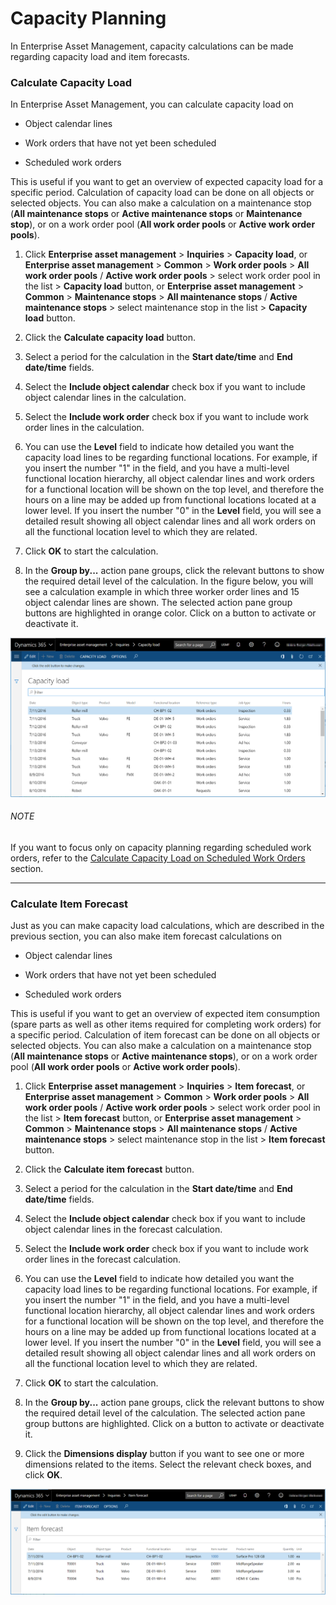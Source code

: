 # Capacity Planning

In Enterprise Asset Management, capacity calculations can be made regarding capacity load and item forecasts.


### Calculate Capacity Load

In Enterprise Asset Management, you can calculate capacity load on

- Object calendar lines

- Work orders that have not yet been scheduled

- Scheduled work orders

This is useful if you want to get an overview of expected capacity load for a specific period. Calculation of capacity load can be done on all objects or selected objects. You can also make a calculation on a maintenance stop (**All maintenance stops** or **Active maintenance stops** or **Maintenance stop**), or on a work order pool (**All work order pools** or **Active work order pools**).


1. Click **Enterprise asset management** > **Inquiries** > **Capacity load**, or **Enterprise asset management** > **Common** > **Work order pools** > **All work order pools** / **Active work order pools** > select work order pool in the list > **Capacity load** button, or **Enterprise asset management** > **Common** > **Maintenance stops** > **All maintenance stops** / **Active maintenance stops** > select maintenance stop in the list > **Capacity load** button.
2. Click the **Calculate capacity load** button.

3. Select a period for the calculation in the **Start date/time** and **End date/time** fields.
4. Select the **Include object calendar** check box if you want to include object calendar lines in the calculation.

5. Select the **Include work order** check box if you want to include work order lines in the calculation.
6. You can use the **Level** field to indicate how detailed you want the capacity load lines to be regarding functional locations. For example, if you insert the number "1" in the field, and you have a multi-level functional location hierarchy, all object calendar lines and work orders for a functional location will be shown on the top level, and therefore the hours on a line may be added up from functional locations located at a lower level. If you insert the number "0" in the **Level** field, you will see a detailed result showing all object calendar lines and all work orders on all the functional location level to which they are related.

7. Click **OK** to start the calculation.
8. In the **Group by...** action pane groups, click the relevant buttons to show the required detail level of the calculation. In the figure below, you will see a calculation example in which three worker order lines and 15 object calendar lines are shown. The selected action pane group buttons are highlighted in orange color. Click on a button to activate or deactivate it.


![Figure 12-01](/Figures/12-01_CapacityLoad_CalculateAllObjects_Form_AX7-01.png)


###### NOTE
If you want to focus only on capacity planning regarding scheduled work orders, refer to the [Calculate Capacity Load on Scheduled Work Orders](13_WO_Scheduling.md#calculate-capacity-load-on-scheduled-work-orders) section.

---


### Calculate Item Forecast

Just as you can make capacity load calculations, which are described in the previous section, you can also make item forecast calculations on

- Object calendar lines

- Work orders that have not yet been scheduled

- Scheduled work orders

This is useful if you want to get an overview of expected item consumption (spare parts as well as other items required for completing work orders) for a specific period. Calculation of item forecast can be done on all objects or selected objects. You can also make a calculation on a maintenance stop (**All maintenance stops** or **Active maintenance stops**), or on a work order pool (**All work order pools** or **Active work order pools**).


1. Click **Enterprise asset management** > **Inquiries** > **Item forecast**, or **Enterprise asset management** > **Common** > **Work order pools** > **All work order pools** / **Active work order pools** > select work order pool in the list > **Item forecast** button, or **Enterprise asset management** > **Common** > **Maintenance stops** > **All maintenance stops** / **Active maintenance stops** > select maintenance stop in the list > **Item forecast** button.
2. Click the **Calculate item forecast** button.

3. Select a period for the calculation in the **Start date/time** and **End date/time** fields.
4. Select the **Include object calendar** check box if you want to include object calendar lines in the forecast calculation.

5. Select the **Include work order** check box if you want to include work order lines in the forecast calculation.
6. You can use the **Level** field to indicate how detailed you want the capacity load lines to be regarding functional locations. For example, if you insert the number "1" in the field, and you have a multi-level functional location hierarchy, all object calendar lines and work orders for a functional location will be shown on the top level, and therefore the hours on a line may be added up from functional locations located at a lower level. If you insert the number "0" in the **Level** field, you will see a detailed result showing all object calendar lines and all work orders on all the functional location level to which they are related.

7. Click **OK** to start the calculation.
8. In the **Group by...** action pane groups, click the relevant buttons to show the required detail level of the calculation. The selected action pane group buttons are highlighted. Click on a button to activate or deactivate it.

9. Click the **Dimensions display** button if you want to see one or more dimensions related to the items. Select the relevant check boxes, and click **OK**.


![Figure 12-02](/Figures/12-02_ItemForecast_Form_AX7-01.png)

